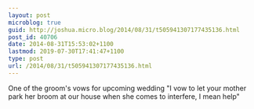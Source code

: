 ```yaml
---
layout: post
microblog: true
guid: http://joshua.micro.blog/2014/08/31/t505941307177435136.html
post_id: 40706
date: 2014-08-31T15:53:02+1100
lastmod: 2019-07-30T17:41:47+1100
type: post
url: /2014/08/31/t505941307177435136.html
---
```

One of the groom's vows for upcoming wedding "I vow to let your mother park her broom at our house when she comes to interfere, I mean help"
